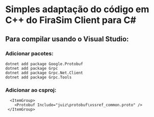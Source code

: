 # Simples adaptação do código em C++ do FiraSim Client para C#

## Para compilar usando o Visual Studio: 
### Adicionar pacotes:  
    dotnet add package Google.Protobuf
    dotnet add package Grpc
    dotnet add package Grpc.Net.Client
    dotnet add package Grpc.Tools
### Adicionar ao csproj:
```
  <ItemGroup>
    <Protobuf Include="juiz\protobuf\vssref_common.proto" />
 </ItemGroup>  
